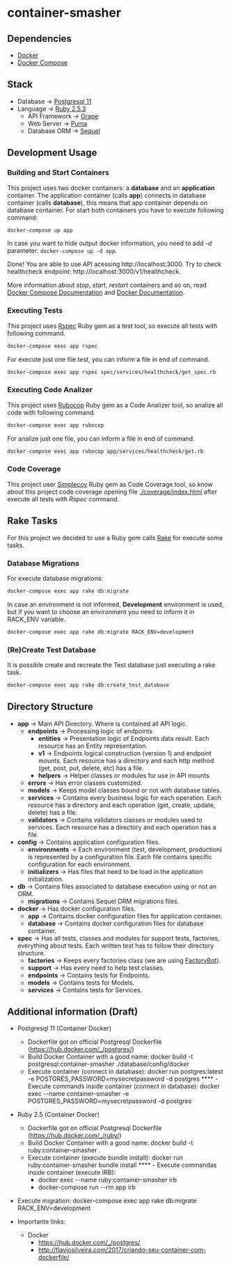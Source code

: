 # container-smasher

## Dependencies

- [Docker](https://docs.docker.com/install/)
- [Docker Compose](https://docs.docker.com/compose/install/)

## Stack

- Database -> [Postgresql 11](https://www.postgresql.org/)
- Language -> [Ruby 2.5.3](http://ruby-doc.org/core-2.5.3/)
  - API Framework -> [Grape](https://github.com/ruby-grape/grape)
  - Web Server -> [Puma](http://puma.io/)
  - Database ORM -> [Sequel](https://github.com/jeremyevans/sequel)

## Development Usage

### Building and Start Containers

This project uses two docker containers: a **database** and an **application** container. The application container (calls **app**) connects in database container (calls **database**), this means that app container depends on database container. For start both containers you have to execute following command:

```bash
docker-compose up app
```

In case you want to hide output docker information, you need to add *-d* parameter: ``` docker-compose up -d app ```.

Done! You are able to use API acessing http://localhost:3000. Try to check healthcheck endpoint: http://localhost:3000/v1/healthcheck.

More information about *stop*, *start*, *restart* containers and so on, read [Docker Compose Documentation](https://docs.docker.com/compose/) and [Docker Documentation](https://docs.docker.com/).

### Executing Tests

This project uses [Rspec](https://relishapp.com/rspec/) Ruby gem as a test tool, so execute all tests with following command.

```bash
docker-compose exec app rspec
```

For execute just one file test, you can inform a file in end of command.

```bash
docker-compose exec app rspec spec/services/healthcheck/get_spec.rb
```

### Executing Code Analizer

This project uses [Rubocop](https://www.rubocop.org) Ruby gem as a Code Analizer tool, so analize all code with following command.

```bash
docker-compose exec app rubocop
```

For analize just one file, you can inform a file in end of command.

```bash
docker-compose exec app rubocop app/services/healthcheck/get.rb
```

### Code Coverage

This project user [Simplecov](https://github.com/colszowka/simplecov) Ruby gem as Code Coverage tool, so know about this project code coverage opening file [./coverage/index.html](./coverage/index.html) after execute all tests with *Rspec* command.

## Rake Tasks

For this project we decided to use a Ruby gem calls [Rake](https://github.com/ruby/rake) for execute some tasks.

### Database Migrations

For execute database migrations:

```bash
docker-compose exec app rake db:migrate
```

In case an environment is not informed, **Development** environment is used, but if you want to choose an environment you need to inform it in RACK_ENV variable.

```bash
docker-compose exec app rake db:migrate RACK_ENV=development
```

### (Re)Create Test Database

It is possible create and recreate the Test database just executing a rake task.

```bash
docker-compose exec app rake db:create_test_database
```

## Directory Structure

- **app** -> Main API Directory. Where is contained all API logic.
  - **endpoints** -> Processing logic of endpoints
    - **entities** -> Presentation logic of Endpoints data result. Each resource has an Entity representation.
    - **v1** -> Endpoints logical construction (version 1) and endpoint mounts. Each resource has a directory and each http method (get, post, put, delete, etc) has a file.
    - **helpers** -> Helper classes or modules for use in API mounts
  - **errors** -> Has error classes customized.
  - **models** -> Keeps model classes bound or not with database tables.
  - **services** -> Contains every business logic for each operation. Each resource has a directory and each operation (get, create, update, delete) has a file.
  - **validators** -> Contains validators classes or modules used to services. Each resource has a directory and each operation has a file.
- **config** -> Contains application configuration files.
  - **environments** -> Each environment (test, development, production) is represented by a configuration file. Each file contains specific configuration for each environment.
  - **initializers** -> Has files that need to be load in the application initialization.
- **db** -> Contains files associated to database execution using or not an ORM.
  - **migrations** -> Contains Sequel ORM migrations files.
- **docker** -> Has docker configuration files.
  - **app** -> Contains docker configuration files for application container.
  - **database** -> Contains docker configuration files for database container.
- **spec** -> Has all tests, classes and modules for support tests, factories, everything about tests. Each written test has to follow their directory structure.
  - **factories** -> Keeps every factories class (we are using [FactoryBot](https://github.com/thoughtbot/factory_bot)).
  - **support** -> Has every need to help test classes.
  - **endpoints** -> Contains tests for Endpoints.
  - **models** -> Contains tests for Models.
  - **services** -> Contains tests for Services.

## Additional information (Draft)

- Postgresql 11 (Container Docker)
    - Dockerfile got on official Postgresql Dockerfile (https://hub.docker.com/_/postgres/)
    - Build Docker Container with a good name: docker build -t postgresql:container-smasher ./database/config/docker
    - Execute container (connect in database): docker run postgres:latest -e POSTGRES_PASSWORD=mysecretpassword -d postgres
    **** - Execute commands inside container (connect in database): docker exec --name container-smasher -e POSTGRES_PASSWORD=mysecretpassword -d postgres

- Ruby 2.5 (Container Docker)
    - Dockerfile got on official Postgresql Dockerfile (https://hub.docker.com/_/ruby/)
    - Build Docker Container with a good name: docker build -t ruby:container-smasher .
    - Execute container (execute bundle install): docker run ruby:container-smasher bundle install
    **** - Execute commandas inside container (execute IRB):
        - docker exec --name ruby:container-smasher irb
        - docker-compose run --rm app irb

- Execute migration: docker-compose exec app rake db:migrate RACK_ENV=development

- Importante links:
  - Docker
      - https://hub.docker.com/_/postgres/
      - http://flaviosilveira.com/2017/criando-seu-container-com-dockerfile/

  